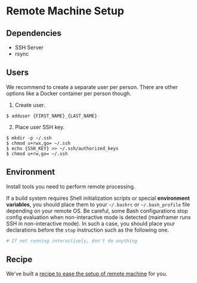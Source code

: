 # Remote Machine Setup

## Dependencies

* SSH Server
* rsync

## Users

We recommend to create a separate user per person.
There are other options like a Docker container per person though.

1. Create user.

  ```
  $ adduser {FIRST_NAME}_{LAST_NAME}
  ```

2. Place user SSH key.

  ```
  $ mkdir -p ~/.ssh
  $ chmod u+rwx,go= ~/.ssh
  $ echo {SSH_KEY} >> ~/.ssh/authorized_keys
  $ chmod u+rw,go= ~/.ssh
  ```

## Environment

Install tools you need to perform remote processing.

If a build system requires Shell initialization scripts or special **environment variables**,
you should place them to your `~/.bashrc` or `~/.bash_profile` file depending on your remote OS.
Be careful, some Bash configurations stop config evaluation when non-interactive mode is detected (mainframer runs SSH in non-interactive mode).
In such a case, you should place your declarations before the `stop` instruction such as the following one.

```bash
# If not running interactively, don't do anything
```

## Recipe

We've built a [recipe to ease the setup of remote machine](SETUP_REMOTE_RECIPE.md) for you.
